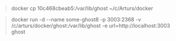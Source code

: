 
> docker cp 10c468cbeab5:/var/lib/ghost ~/c/Arturs/docker


> docker run -d --name some-ghost8 -p 3003:2368 -v /c/arturs/docker/ghost:/var/lib/ghost -e url=http://localhost:3003 ghost